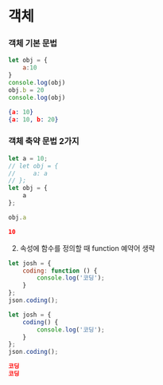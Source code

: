 # 객체
### 객체 기본 문법
```javascript
let obj = {
    a:10
}
console.log(obj)
obj.b = 20
console.log(obj)
```
```json
{a: 10}
{a: 10, b: 20}
```
### 객체 축약 문법 2가지
```javascript
let a = 10;
// let obj = {
//     a: a
// };
let obj = {
    a
};

obj.a
```
```json
10
```
2. 속성에 함수를 정의할 때 function 예약어 생략
```javascript
let josh = {
    coding: function () {
        console.log('코딩');
    }
};
json.coding();

let josh = {
    coding() {
        console.log('코딩');
    }
};
json.coding();
```
```json
코딩
코딩
```